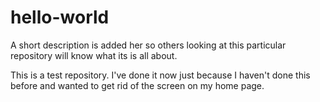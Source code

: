 # hello-world
A short description is added her so others looking at this particular repository will know what its is all about. 

This is a test repository. I've done it now just because I haven't done this before and wanted to get rid of the screen on my home page.
